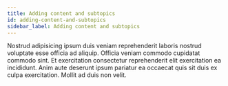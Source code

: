 ```yaml
---
title: Adding content and subtopics
id: adding-content-and-subtopics
sidebar_label: Adding content and subtopics
---
```


Nostrud adipisicing ipsum duis veniam reprehenderit laboris nostrud voluptate esse officia ad aliquip. Officia veniam commodo cupidatat commodo sint. Et exercitation consectetur reprehenderit elit exercitation ea incididunt. Anim aute deserunt ipsum pariatur ea occaecat quis sit duis ex culpa exercitation. Mollit ad duis non velit.

